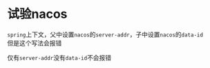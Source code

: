 # 试验nacos

```spring```上下文，父中设置```nacos```的```server-addr```，子中设置```nacos```的```data-id```  
但是这个写法会报错
    
仅有```server-addr```没有```data-id```不会报错